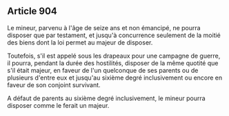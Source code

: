 Article 904
----
Le mineur, parvenu à l'âge de seize ans et non émancipé, ne pourra disposer que
par testament, et jusqu'à concurrence seulement de la moitié des biens dont la
loi permet au majeur de disposer.

Toutefois, s'il est appelé sous les drapeaux pour une campagne de guerre, il
pourra, pendant la durée des hostilités, disposer de la même quotité que s'il
était majeur, en faveur de l'un quelconque de ses parents ou de plusieurs
d'entre eux et jusqu'au sixième degré inclusivement ou encore en faveur de son
conjoint survivant.

A défaut de parents au sixième degré inclusivement, le mineur pourra disposer
comme le ferait un majeur.
